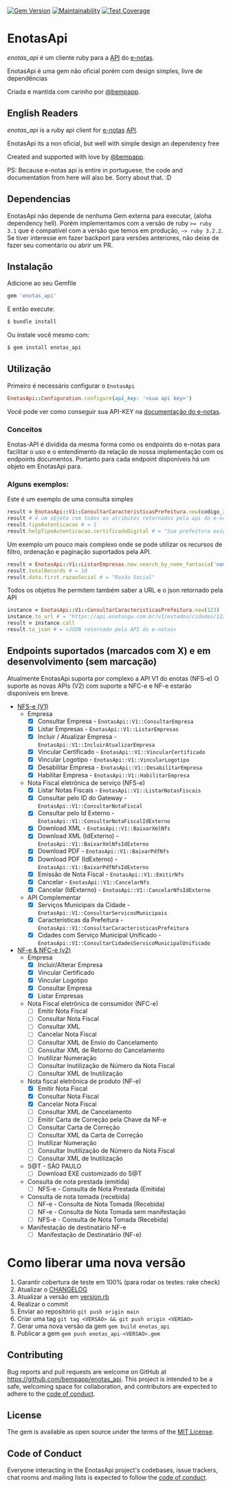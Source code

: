 [![Gem Version](https://badge.fury.io/rb/enotas_api.svg)](https://badge.fury.io/rb/enotas_api)
[![Maintainability](https://api.codeclimate.com/v1/badges/41c671eb551e1c6c7cf1/maintainability)](https://codeclimate.com/github/bempapp/enotas_api/maintainability)
[![Test Coverage](https://api.codeclimate.com/v1/badges/41c671eb551e1c6c7cf1/test_coverage)](https://codeclimate.com/github/bempapp/enotas_api/test_coverage)

# EnotasApi
*enotas_api* é um cliente ruby para a [API](https://docs.enotasgw.com.br/reference) do [e-notas](https://enotas.com.br/).

EnotasApi é uma gem não oficial porém com design simples, livre de dependências

Criada e mantida com carinho por [@bempapp](https://github.com/bempapp).

## English Readers
*enotas_api* is a ruby api client for [e-notas](https://enotas.com.br/) [API](https://docs.enotasgw.com.br/reference).

EnotasApi its a non oficial, but well with simple design an dependency free

Created and supported with love by [@bempapp](https://github.com/bempapp).

PS: Because e-notas api is entire in portuguese, the code and documentation from here will also be. Sorry about that. :D

## Dependencias
EnotasApi não depende de nenhuma Gem externa para executar, (aloha dependency hell).
Porém implementamos com a versão de ruby `>= ruby 3.1` que é compatível com a versão que temos em produção,  `~> ruby 3.2.2`.
Se tiver interesse em fazer backport para versões anteriores, não deixe de fazer seu comentário ou abrir um PR.

## Instalação

Adicione ao seu Gemfile

```ruby
gem 'enotas_api'
```

E então execute:
```sh
$ bundle install
```
Ou instale você mesmo com:
```sh
$ gem install enotas_api
```

## Utilização

Primeiro é necessário configurar o `EnotasApi`
```ruby
EnotasApi::Configuration.configure(api_key: '<sua api key>')
```
Você pode ver como conseguir sua API-KEY na [documentação do e-notas](https://docs.enotasgw.com.br/docs/como-obter-a-sua-api-key).

### Conceitos
Enotas-API é dividida da mesma forma como os endpoints do e-notas para facilitar o uso e o entendimento da relação de nossa implementação com os endpoints documentos.
Portanto para cada endpoint disponíveis há um objeto em EnotasApi para.

### Alguns exemplos:

Este é um exemplo de uma consulta simples
```ruby
result = EnotasApi::V1::ConsultarCaracteristicasPrefeitura.new(codigo_ibge_cidade).call
result # é um objeto com todos os atributos retornados pela api do e-notas
result.tipoAutenticacao # = 1
result.helpTipoAutenticacao.certificadoDigital # = "Sua prefeitura exige a utilização de certificado digital, portanto, inclua aqui o arquivo de seu certificado A1."
```

Um exemplo um pouco mais complexo onde se pode utilizar os recursos de filtro, ordenação e paginação suportados pela API.
```ruby
result = EnotasApi::V1::ListarEmpresas.new.search_by_nome_fantasia('nome_fantasia').sort_by_cidade.page(number: 10, size: 30).call
result.totalRecords # = 10
result.data.first.razaoSocial # = "Razão Social"
```

Todos os objetos lhe permitem também saber a URL e o json retornado pela API
```ruby
instance = EnotasApi::V1::ConsultarCaracteristicasPrefeitura.new(123)
instance.to_url # = "https://api.enotasgw.com.br/v1/estados/cidades/123/provedor"
result = instance.call
result.to_json # = <JSON retornado pela API do e-notas>
```

## Endpoints suportados (marcados com X) e em desenvolvimento (sem marcação)
Atualmente EnotasApi suporta por complexo a API V1 do enotas (NFS-e)
O suporte as novas APIs (V2) com suporte a NFC-e e NF-e estarão disponíveis em breve.

- [NFS-e (V1)](https://docs.enotasgw.com.br/reference)
  - Empresa
    - [x] Consultar Empresa - `EnotasApi::V1::ConsultarEmpresa`
    - [x] Listar Empresas - `EnotasApi::V1::ListarEmpresas`
    - [x] Incluir / Atualizar Empresa - `EnotasApi::V1::IncluirAtualizarEmpresa`
    - [x] Vincular Certificado - `EnotasApi::V1::VincularCertificado`
    - [x] Vincular Logotipo - `EnotasApi::V1::VincularLogotipo`
    - [x] Desabilitar Empresa - `EnotasApi::V1::DesabilitarEmpresa`
    - [x] Habilitar Empresa - `EnotasApi::V1::HabilitarEmpresa`
  - Nota Fiscal eletrônica de serviço (NFS-e)
    - [x] Listar Notas Fiscais - `EnotasApi::V1::ListarNotasFiscais`
    - [x] Consultar pelo ID do Gateway - `EnotasApi::V1::ConsultarNotaFiscal`
    - [x] Consultar pelo Id Externo - `EnotasApi::V1::ConsultarNotaFiscalIdExterno`
    - [x] Download XML - `EnotasApi::V1::BaixarXmlNfs`
    - [x] Download XML (IdExterno) - `EnotasApi::V1::BaixarXmlNfsIdExterno`
    - [x] Download PDF - `EnotasApi::V1::BaixarPdfNfs`
    - [x] Download PDF (IdExterno) - `EnotasApi::V1::BaixarPdfNfsIdExterno`
    - [X] Emissão de Nota Fiscal - `EnotasApi::V1::EmitirNfs`
    - [X] Cancelar - `EnotasApi::V1::CancelarNfs`
    - [X] Cancelar (IdExterno) - `EnotasApi::V1::CancelarNfsIdExterno`
  - API Complementar
    - [x] Serviços Municipais da Cidade - `EnotasApi::V1::ConsultarServicosMunicipais`
    - [x] Características da Prefeitura - `EnotasApi::V1::ConsultarCaracteristicasPrefeitura`
    - [x] Cidades com Serviço Municipal Unificado - `EnotasApi::V1::ConsultarCidadesServicoMunicipalUnificado`
- [NF-e & NFC-e (v2)](https://docs.enotasgw.com.br/v2/reference)
  - Empresa
    - [x] Incluir/Alterar Empresa
    - [x] Vincular Certificado
    - [x] Vincular Logotipo
    - [x] Consultar Empresa
    - [x] Listar Empresas
  - Nota Fiscal eletrônica de consumidor (NFC-e)
    - [ ] Emitir Nota Fiscal
    - [ ] Consultar Nota Fiscal
    - [ ] Consultar XML
    - [ ] Cancelar Nota Fiscal
    - [ ] Consultar XML de Envio do Cancelamento
    - [ ] Consultar XML de Retorno do Cancelamento
    - [ ] Inutilizar Numeração
    - [ ] Consultar Inutilização de Número da Nota Fiscal
    - [ ] Consultar XML de Inutilização
  - Nota fiscal eletrônica de produto (NF-e)
    - [x] Emitir Nota Fiscal
    - [x] Consultar Nota Fiscal
    - [x] Cancelar Nota Fiscal
    - [ ] Consultar XML de Cancelamento
    - [ ] Emitir Carta de Correção pela Chave da NF-e
    - [ ] Consultar Carta de Correção
    - [ ] Consultar XML da Carta de Correção
    - [ ] Inutilizar Numeração
    - [ ] Consultar Inutilização de Número da Nota Fiscal
    - [ ] Consultar XML de Inutilização
  - S@T - SÃO PAULO
    - [ ] Download EXE customizado do S@T
  - Consulta de nota prestada (emitida)
    - [ ] NFS-e - Consulta de Nota Prestada (Emitida)
  - Consulta de nota tomada (recebida)
    - [ ] NF-e - Consulta de Nota Tomada (Recebida)
    - [ ] NF-e - Consulta de Nota Tomada sem manifestação
    - [ ] NFS-e - Consulta de Nota Tomada (Recebida)
  - Manifestação de destinatário NF-e
    - [ ] Manifestação de Destinatário (NF-e)

# Como liberar uma nova versão
1. Garantir cobertura de teste em 100% (para rodar os testes: rake check) 
1. Atualizar o [CHANGELOG](https://github.com/bempapp/enotas_api/blob/main/CHANGELOG.md)
1. Atualizar a versão em [version.rb](https://github.com/bempapp/enotas_api/blob/main/lib/enotas_api/version.rb)
1. Realizar o commit
1. Enviar ao repositório `git push origin main`
1. Criar uma tag `git tag <VERSAO> && git push origin <VERSAO>`
1. Gerar uma nova versão da gem `gem build enotas_api`
1. Publicar a gem `gem push enotas_api-<VERSAO>.gem`

## Contributing
Bug reports and pull requests are welcome on GitHub at https://github.com/bempapp/enotas_api. This project is intended to be a safe, welcoming space for collaboration, and contributors are expected to adhere to the [code of conduct](https://github.com/bempapp/enotas_api/blob/main/CODE_OF_CONDUCT.md).

## License

The gem is available as open source under the terms of the [MIT License](https://opensource.org/licenses/MIT).

## Code of Conduct

Everyone interacting in the EnotasApi project's codebases, issue trackers, chat rooms and mailing lists is expected to follow the [code of conduct](https://github.com/bempapp/enotas_api/blob/main/CODE_OF_CONDUCT.md).
